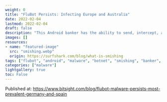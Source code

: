 ```yaml
---
weight: 0
title: "FluBot Persists: Infecting Europe and Australia"
date: 2022-02-04
lastmod: 2022-02-04
draft: false
description: "This Android banker has the ability to send, intercept, and hide SMS messages and notifications, exfiltrate contacts, keystrokes, one-time passcodes, and personal information, and carry out overlay attacks. The malware is commonly spread via SMS messages to the contacts on an infected device."
images: []
resources:
- name: "featured-image"
  src: "smishing.webp"
  origin: https://surfshark.com/blog/what-is-smishing
tags: ["flubot", "android", "malware", "botnet", "smishing", "banker", "bitsight"]
categories: ["malware"]
lightgallery: true
toc: False
---
```


Published at: https://www.bitsight.com/blog/flubot-malware-persists-most-prevalent-germany-and-spain